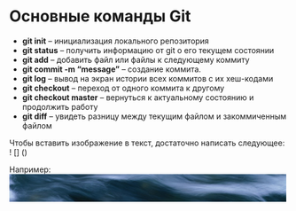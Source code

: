 # Основные команды Git

*	**git init** – инициализация локального репозитория
*	**git status** – получить информацию от git о его текущем состоянии
*	**git add** – добавить файл или файлы к следующему коммиту
*	**git commit -m “message”** – создание коммита.
*	**git log** – вывод на экран истории всех коммитов с их хеш-кодами
*	**git checkout** – переход от одного коммита к другому
*	**git checkout master** – вернуться к актуальному состоянию и продолжить работу
*	**git diff** – увидеть разницу между текущим файлом и закоммиченным файлом

Чтобы вставить изображение в текст, достаточно написать следующее:
! [] ()

Например:
![это волна!](wave.jpg)


